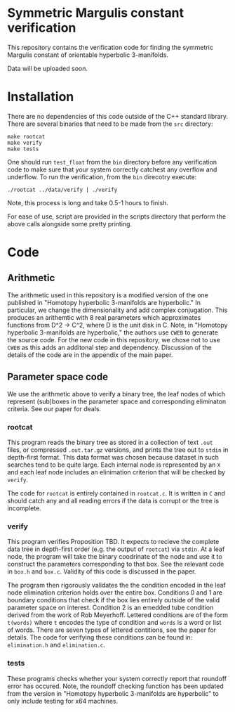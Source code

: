 # Symmetric Margulis constant verification

This repository contains the verification code for finding the symmetric Margulis constant
of orientable hyperbolic 3-manifolds. 

Data will be uploaded soon.

# Installation

There are no dependencies of this code outside of the C++ standard library.
There are several binaries that need to be made from the `src` directory:

```
make rootcat
make verify
make tests
```
One should run `test_float` from the `bin` directory before any verification code to make sure that your system correctly catchest any overflow and underflow.
To run the verification, from the `bin` direcotry execute:
```
./rootcat ../data/verify | ./verify
```
Note, this process is long and take 0.5-1 hours to finish.

For ease of use, script are provided in the scripts directory that perform the above calls alongside some pretty printing.

# Code

## Arithmetic

The arithmetic used in this repository is a modified version of the one published in "Homotopy hyperbolic 3-manifolds are hyperbolic."
In particular, we change the dimensionality and add complex conjugation.
This produces an arithemtic with 8 real parameters which approximates functions from D^2 -> C^2, where D is the unit disk in C.
Note, in "Homotopy hyperbolic 3-manifolds are hyperbolic," the authors use `CWEB` to generate the source code.
For the new code in this repository, we chose not to use `CWEB` as this adds an additonal step and dependency.
Discussion of the details of the code are in the appendix of the main paper.

## Parameter space code

We use the arithmetic above to verify a binary tree, the leaf nodes of which represent (sub)boxes in the parameter space and corresponding eliminaton criteria. See our paper for deals.

### rootcat

This program reads the binary tree as stored in a collection of text `.out` files, or compressed `.out.tar.gz` versions, and prints the tree out to `stdin` in depth-first format.
This data format was chosen because dataset in such searches tend to be quite large.
Each internal node is represented by an `X` and each leaf node includes an elinimation criterion that will be checked by `verify`.

The code for `rootcat` is entirely contained in `rootcat.c`.
It is written in `C` and should catch any and all reading errors if the data is corrupt or the tree is incomplete.

### verify

This program verifies Proposition TBD.
It expects to recieve the complete data tree in depth-first order (e.g. the output of `rootcat`) via `stdin`.
At a leaf node, the program will take the binary coodrinate of the node and use it to construct the parameters corresponding to that box.
See the relevant code in `box.h` and `box.c`.
Validity of this code is discussed in the paper.

The program then rigorously validates the the condition encoded in the leaf node elimination criterion holds over the entire box.
Conditions 0 and 1 are boundary conditions that check if the box lies entirely outside of the valid parameter space on interest.
Condition 2 is an emedded tube condition derived from the work of Rob Meyerhoff.
Lettered conditions are of the form `t(words)` where `t` encodes the type of condition and `words` is a word or list of words.
There are seven types of lettered contitions, see the paper for details.
The code for verifying these conditions can be found in: `elimination.h` and `elimination.c`.

### tests

These programs checks whether your system correctly report that roundoff error has occured.
Note, the roundoff checking function has been updated from the version in "Homotopy hyperbolic 3-manifolds are hyperbolic" to only include testing for x64 machines. 
